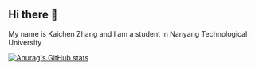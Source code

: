 ## Hi there 👋

My name is Kaichen Zhang and I am a student in Nanyang Technological University

[![Anurag's GitHub stats](https://github-readme-stats-git-masterorgs-github-readme-stats-team.vercel.app/api?username=kcz358&include_orgs=true)](https://github.com/anuraghazra/github-readme-stats)

